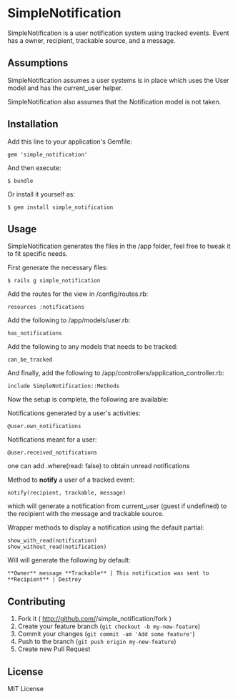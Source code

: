 # SimpleNotification

SimpleNotification is a user notification system using tracked events. Event has a owner, recipient, trackable source, and a message.

## Assumptions

SimpleNotification assumes a user systems is in place which uses the User model and has the current_user helper.

SimpleNotification also assumes that the Notification model is not taken.

## Installation

Add this line to your application's Gemfile:

    gem 'simple_notification'

And then execute:

    $ bundle

Or install it yourself as:

    $ gem install simple_notification

## Usage

SimpleNotification generates the files in the /app folder, feel free to tweak it to fit specific needs.

First generate the necessary files:

    $ rails g simple_notification

Add the routes for the view in /config/routes.rb:

    resources :notifications

Add the following to /app/models/user.rb:

    has_notifications

Add the following to any models that needs to be tracked:

    can_be_tracked

And finally, add the following to /app/controllers/application_controller.rb:

    include SimpleNotification::Methods

Now the setup is complete, the following are available:

Notifications generated by a user's activities:

    @user.own_notifications

Notifications meant for a user:

    @user.received_notifications

one can add .where(read: false) to obtain unread notifications

Method to **notify** a user of a tracked event:

    notify(recipient, trackable, message)

which will generate a notification from current_user (guest if undefined) to the recipient with the message and trackable source.

Wrapper methods to display a notification using the default partial:

    show_with_read(notification)
    show_without_read(notification)

Will will generate the following by default:

    **Owner** message **Trackable** | This notification was sent to **Recipient** | Destroy

## Contributing

1. Fork it ( http://github.com/<my-github-username>/simple_notification/fork )
2. Create your feature branch (`git checkout -b my-new-feature`)
3. Commit your changes (`git commit -am 'Add some feature'`)
4. Push to the branch (`git push origin my-new-feature`)
5. Create new Pull Request

## License

MIT License
